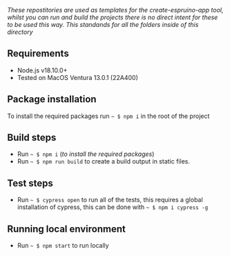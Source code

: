 _These repostitories are used as templates for the create-espruino-app tool, whilst you can run and build the projects there is no direct intent for these to be used this way. This standands for all the folders inside of this directory_

## Requirements

- Node.js v18.10.0+
- Tested on MacOS Ventura 13.0.1 (22A400)

## Package installation

To install the required packages run `~ $ npm i` in the root of the project

## Build steps

- Run `~ $ npm i` (_to install the required packages_)
- Run `~ $ npm run build` to create a build output in static files.

## Test steps

- Run `~ $ cypress open` to run all of the tests, this requires a global installation of cypress, this can be done with `~ $ npm i cypress -g`

## Running local environment

- Run `~ $ npm start` to run locally

